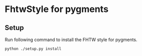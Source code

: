# FhtwStyle for pygments

## Setup

Run following command to install the FHTW style for pygments.

```
python ./setup.py install
```